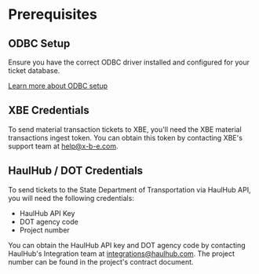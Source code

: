 # Prerequisites

## ODBC Setup

Ensure you have the correct ODBC driver installed and configured for your ticket database.

[Learn more about ODBC setup](./odbc-setup.md)

## XBE Credentials

To send material transaction tickets to XBE, you'll need the XBE material transactions ingest token. You can obtain this token by contacting XBE's support team at [help@x-b-e.com](mailto:help@x-b-e.com).

## HaulHub / DOT Credentials

To send tickets to the State Department of Transportation via HaulHub API, you will need the following credentials:

- HaulHub API Key
- DOT agency code
- Project number

You can obtain the HaulHub API key and DOT agency code by contacting HaulHub's Integration team at [integrations@haulhub.com](mailto:integrations@haulhub.com). The project number can be found in the project's contract document.